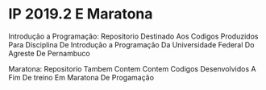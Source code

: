 # IP 2019.2 E Maratona

 Introdução a Programação: Repositorio Destinado Aos Codigos Produzidos Para Disciplina De Introdução a Programação Da Universidade Federal Do Agreste De Pernambuco
 
 Maratona: Repositorio Tambem Contem Contem Codigos Desenvolvidos A Fim De treino Em Maratona De Progamação
